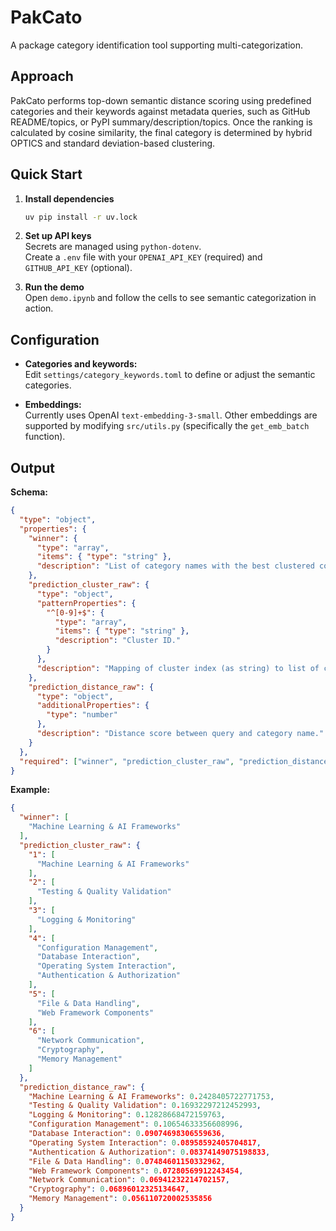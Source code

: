 # PakCato
A package category identification tool supporting multi-categorization.

## Approach
PakCato performs top-down semantic distance scoring using predefined categories and their keywords against metadata queries, such as GitHub README/topics, or PyPI summary/description/topics. Once the ranking is calculated by cosine similarity, the final category is determined by hybrid OPTICS and standard deviation-based clustering.


## Quick Start

1. **Install dependencies**  
   ```bash
   uv pip install -r uv.lock
   ```

2. **Set up API keys**  
   Secrets are managed using `python-dotenv`.  
   Create a `.env` file with your `OPENAI_API_KEY` (required) and `GITHUB_API_KEY` (optional).

3. **Run the demo**  
   Open `demo.ipynb` and follow the cells to see semantic categorization in action.


## Configuration

- **Categories and keywords:**  
  Edit `settings/category_keywords.toml` to define or adjust the semantic categories.

- **Embeddings:**  
  Currently uses OpenAI `text-embedding-3-small`. Other embeddings are supported by modifying `src/utils.py` (specifically the `get_emb_batch` function).


## Output

**Schema:**
```json
{
  "type": "object",
  "properties": {
    "winner": {
      "type": "array",
      "items": { "type": "string" },
      "description": "List of category names with the best clustered context distance scores."
    },
    "prediction_cluster_raw": {
      "type": "object",
      "patternProperties": {
        "^[0-9]+$": {
          "type": "array",
          "items": { "type": "string" },
          "description": "Cluster ID."
        }
      },
      "description": "Mapping of cluster index (as string) to list of category names in that cluster."
    },
    "prediction_distance_raw": {
      "type": "object",
      "additionalProperties": {
        "type": "number"
      },
      "description": "Distance score between query and category name."
    }
  },
  "required": ["winner", "prediction_cluster_raw", "prediction_distance_raw"]
}
```

**Example:**
```json
{
  "winner": [
    "Machine Learning & AI Frameworks"
  ],
  "prediction_cluster_raw": {
    "1": [
      "Machine Learning & AI Frameworks"
    ],
    "2": [
      "Testing & Quality Validation"
    ],
    "3": [
      "Logging & Monitoring"
    ],
    "4": [
      "Configuration Management",
      "Database Interaction",
      "Operating System Interaction",
      "Authentication & Authorization"
    ],
    "5": [
      "File & Data Handling",
      "Web Framework Components"
    ],
    "6": [
      "Network Communication",
      "Cryptography",
      "Memory Management"
    ]
  },
  "prediction_distance_raw": {
    "Machine Learning & AI Frameworks": 0.2428405722771753,
    "Testing & Quality Validation": 0.16932297212452993,
    "Logging & Monitoring": 0.12828668472159763,
    "Configuration Management": 0.10654633356608996,
    "Database Interaction": 0.09074698306559636,
    "Operating System Interaction": 0.08958592405704817,
    "Authentication & Authorization": 0.08374149075198833,
    "File & Data Handling": 0.07484601150332962,
    "Web Framework Components": 0.07280569912243454,
    "Network Communication": 0.06941232214702157,
    "Cryptography": 0.06896012325134647,
    "Memory Management": 0.056110720002535856
  }
}
```
